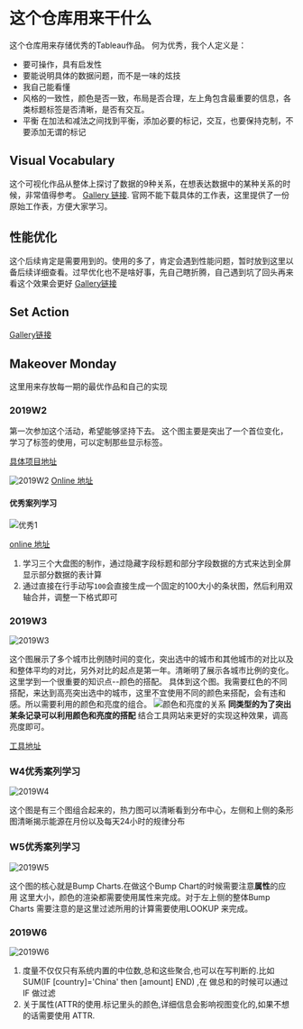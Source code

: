 # 这个仓库用来干什么

这个仓库用来存储优秀的Tableau作品。
何为优秀，我个人定义是：

- 要可操作，具有启发性
- 要能说明具体的数据问题，而不是一味的炫技
- 我自己能看懂
- 风格的一致性，颜色是否一致，布局是否合理，左上角包含最重要的信息，各类标题标签是否清晰，是否有交互。
- 平衡 在加法和减法之间找到平衡，添加必要的标记，交互，也要保持克制，不要添加无谓的标记

## Visual Vocabulary

这个可视化作品从整体上探讨了数据的9种关系，在想表达数据中的某种关系的时候，非常值得参考。
[Gallery 链接](https://public.tableau.com/en-us/s/gallery/visual-vocabulary).
官网不能下载具体的工作表，这里提供了一份原始工作表，方便大家学习。

## 性能优化

这个后续肯定是需要用到的。使用的多了，肯定会遇到性能问题，暂时放到这里以备后续详细查看。过早优化也不是啥好事，先自己瞎折腾，自己遇到坑了回头再来看这个效果会更好
[Gallery链接](https://public.tableau.com/zh-cn/s/gallery/tips-speeding-your-dashboards)

## Set Action

[Gallery链接](https://public.tableau.com/profile/lindsey.poulter8872#!/vizhome/SetActionDrilldown/ChooseaMetric)

## Makeover Monday

这里用来存放每一期的最优作品和自己的实现

### 2019W2

第一次参加这个活动，希望能够坚持下去。
这个图主要是突出了一个首位变化，学习了标签的使用，可以定制那些显示标签。

[具体项目地址](https://data.world/makeovermonday/2019w2)

![2019W2](https://blog-image-1257302654.cos.ap-guangzhou.myqcloud.com/blog/2019-01-13-124841.png)
[Online 地址](https://public.tableau.com/profile/.3287#!/vizhome/_27433/result?publish=yes)

#### 优秀案列学习

![优秀1](https://blog-image-1257302654.cos.ap-guangzhou.myqcloud.com/blog/2019-01-15-Freedom%20of%20the%20Press-1.png)

[online 地址](https://public.tableau.com/profile/meera6133#!/vizhome/MakeoverMonday_2019_Wk2_FOTP/FreedomofthePress?publish=yes)

1. 学习三个大盘图的制作，通过隐藏字段标题和部分字段数据的方式来达到全屏显示部分数据的表计算
2. 通过直接在行手动写`100`会直接生成一个固定的100大小的条状图，然后利用双轴合并，调整一下格式即可

### 2019W3

![2019W3](https://blog-image-1257302654.cos.ap-guangzhou.myqcloud.com/blog/2019-01-15-%E4%BB%AA%E8%A1%A8%E6%9D%BF%201.png)

这个图展示了多个城市比例随时间的变化，突出选中的城市和其他城市的对比以及和整体平均的对比，另外对比的起点是第一年。清晰明了展示各城市比例的变化。
这里学到一个很重要的知识点--颜色的搭配。
具体到这个图。我需要红色的不同搭配，来达到高亮突出选中的城市，这里不宜使用不同的颜色来搭配，会有违和感。所以需要利用的颜色和亮度的组合。
![颜色和亮度的关系](https://blog-image-1257302654.cos.ap-guangzhou.myqcloud.com/blog/2019-01-15-115741.png)
**同类型的为了突出某条记录可以利用颜色和亮度的搭配**
结合工具网站来更好的实现这种效果，调高亮度即可。

[工具地址](http://www.mb5u.com/tool/peise/)

### W4优秀案列学习

![2019W4](https://blog-image-1257302654.cos.ap-guangzhou.myqcloud.com/blog/2019-02-21-result2.png)

这个图是有三个图组合起来的，热力图可以清晰看到分布中心，左侧和上侧的条形图清晰揭示能源在月份以及每天24小时的规律分布

### W5优秀案列学习

![2019W5](https://blog-image-1257302654.cos.ap-guangzhou.myqcloud.com/blog/2019-02-22-DESI%20Rank.png)

这个图的核心就是Bump Charts.在做这个Bump Chart的时候需要注意**属性**的应用
这里大小，颜色的渲染都需要使用属性来完成。对于左上侧的整体Bump Charts 需要注意的是这里过滤所用的计算需要使用LOOKUP 来完成。

### 2019W6
![2019W6](https://blog-image-1257302654.cos.ap-guangzhou.myqcloud.com/blog/2019-03-01-result%20-2--1.png)

1. 度量不仅仅只有系统内置的中位数,总和这些聚合,也可以在写判断的.比如SUM(IF [country]='China' then [amount] END) ,在 做总和的时候可以通过 IF 做过滤
2. 关于属性(ATTR的使用.标记里头的颜色,详细信息会影响视图变化的,如果不想的话需要使用 ATTR.
